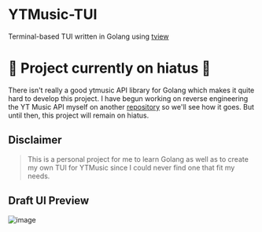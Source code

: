 # YTMusic-TUI

Terminal-based TUI written in Golang using [tview](https://github.com/rivo/tview)

# 🚧 Project currently on hiatus 🚧
There isn't really a good ytmusic API library for Golang which makes it quite hard to develop this project. I have begun working on reverse engineering the YT Music API myself on another [repository](https://github.com/cthdarren/ytmusicapi) so we'll see how it goes. But until then, this project will remain on hiatus.
## Disclaimer

> This is a personal project for me to learn Golang as well as to create my own TUI for YTMusic since I could never find one that fit my needs.

## Draft UI Preview
![image](https://github.com/cthdarren/ytmusic-tui/assets/41722713/68d0309a-14f7-4bae-9b3a-b895a04c512e)
